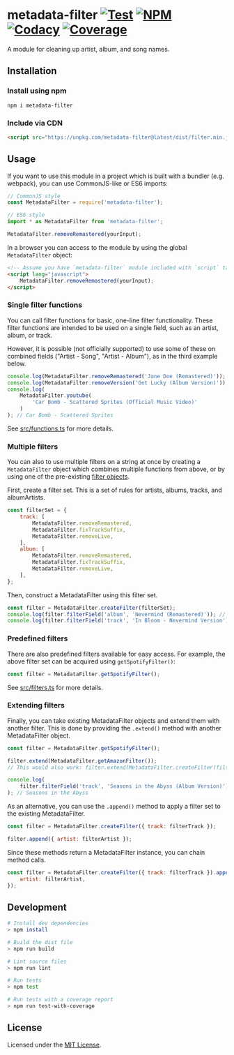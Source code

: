 # metadata-filter [![Test][workflowbadge]][workflow] [![NPM][npmbadge]][npm] [![Codacy][codacybadge]][codacy] [![Coverage][codacycovbadge]][codacy]

A module for cleaning up artist, album, and song names.

## Installation

### Install using npm

```
npm i metadata-filter
```

### Include via CDN

```html
<script src="https://unpkg.com/metadata-filter@latest/dist/filter.min.js"></script>
```

## Usage

If you want to use this module in a project which is built with a bundler (e.g.
webpack), you can use CommonJS-like or ES6 imports:

```javascript
// CommonJS style
const MetadataFilter = require('metadata-filter');

// ES6 style
import * as MetadataFilter from 'metadata-filter';

MetadataFilter.removeRemastered(yourInput);
```

In a browser you can access to the module by using the global `MetadataFilter`
object:

```html
<!-- Assume you have `metadata-filter` module included with `script` tag -->
<script lang="javascript">
	MetadataFilter.removeRemastered(yourInput);
</script>
```

### Single filter functions

You can call filter functions for basic, one-line filter functionality.
These filter functions are intended to be used on a single field, such as
an artist, album, or track.

However, it is possible (not officially supported) to use some of these on
combined fields ("Artist - Song", "Artist - Album"), as in the third example below.

```javascript
console.log(MetadataFilter.removeRemastered('Jane Doe (Remastered)')); // Jane Doe
console.log(MetadataFilter.removeVersion('Get Lucky (Album Version)')); // Get Lucky
console.log(
	MetadataFilter.youtube(
		'Car Bomb - Scattered Sprites (Official Music Video)'
	)
); // Car Bomb - Scattered Sprites
```

See [src/functions.ts](src/functions.ts) for more details.

### Multiple filters

You can also to use multiple filters on a string at once by creating a
`MetadataFilter` object which combines multiple functions from above,
or by using one of the pre-existing [filter objects](#predefined-filters).

First, create a filter set. This is a set of rules for artists, albums, tracks,
and albumArtists.

```javascript
const filterSet = {
	track: [
		MetadataFilter.removeRemastered,
		MetadataFilter.fixTrackSuffix,
		MetadataFilter.removeLive,
	],
	album: [
		MetadataFilter.removeRemastered,
		MetadataFilter.fixTrackSuffix,
		MetadataFilter.removeLive,
	],
};
```

Then, construct a MetadataFilter using this filter set.

```javascript
const filter = MetadataFilter.createFilter(filterSet);
console.log(filter.filterField('album', 'Nevermind (Remastered)')); // Nevermind
console.log(filter.filterField('track', 'In Bloom - Nevermind Version')); // In Bloom
```

### Predefined filters

There are also predefined filters available for easy access. For example,
the above filter set can be acquired using `getSpotifyFilter()`:

```javascript
const filter = MetadataFilter.getSpotifyFilter();
```

See [src/filters.ts](src/filters.ts) for more details.

### Extending filters

Finally, you can take existing MetadataFilter objects and extend them with another filter.
This is done by providing the `.extend()` method with another MetadataFilter object.

```javascript
const filter = MetadataFilter.getSpotifyFilter();

filter.extend(MetadataFilter.getAmazonFilter());
// This would also work: filter.extend(MetadataFilter.createFilter(filterSet));

console.log(
	filter.filterField('track', 'Seasons in the Abyss (Album Version)')
); // Seasons in the Abyss
```

As an alternative, you can use the `.append()` method to apply a filter set to
the existing MetadataFilter.

```javascript
const filter = MetadataFilter.createFilter({ track: filterTrack });

filter.append({ artist: filterArtist });
```

Since these methods return a MetadataFilter instance, you can chain method calls.

```javascript
const filter = MetadataFilter.createFilter({ track: filterTrack }).append({
	artist: filterArtist,
});
```

## Development

```sh
# Install dev dependencies
> npm install

# Build the dist file
> npm run build

# Lint source files
> npm run lint

# Run tests
> npm test

# Run tests with a coverage report
> npm run test-with-coverage
```

## License

Licensed under the [MIT License](LICENSE.md).

<!-- Badges -->

[workflowbadge]: https://img.shields.io/github/workflow/status/web-scrobbler/metadata-filter/Test?label=test
[npmbadge]: https://img.shields.io/npm/v/metadata-filter
[codacybadge]: https://img.shields.io/codacy/grade/100b50dc21664ce6bc591c28b73d6892
[codacycovbadge]: https://img.shields.io/codacy/coverage/100b50dc21664ce6bc591c28b73d6892

<!-- Related pages -->

[codacy]: https://app.codacy.com/gh/web-scrobbler/metadata-filter/dashboard
[npm]: https://www.npmjs.com/package/metadata-filter
[workflow]: https://github.com/web-scrobbler/metadata-filter/actions?query=workflow%3ATest
